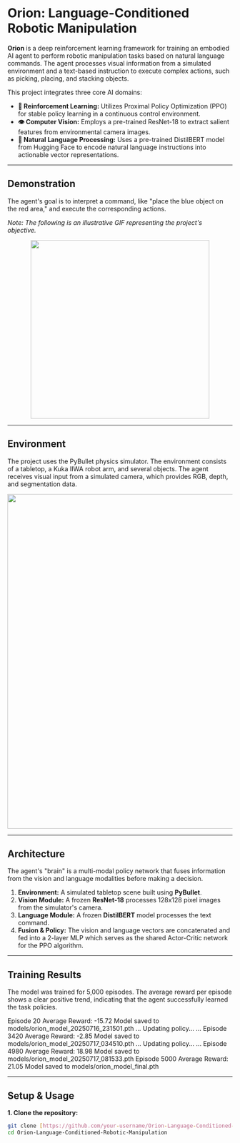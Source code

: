 # Orion: Language-Conditioned Robotic Manipulation

**Orion** is a deep reinforcement learning framework for training an embodied AI agent to perform robotic manipulation tasks based on natural language commands. The agent processes visual information from a simulated environment and a text-based instruction to execute complex actions, such as picking, placing, and stacking objects.

This project integrates three core AI domains:
* **🤖 Reinforcement Learning:** Utilizes Proximal Policy Optimization (PPO) for stable policy learning in a continuous control environment.
* **👁️ Computer Vision:** Employs a pre-trained ResNet-18 to extract salient features from environmental camera images.
* **🧠 Natural Language Processing:** Uses a pre-trained DistilBERT model from Hugging Face to encode natural language instructions into actionable vector representations.

---
## Demonstration

The agent's goal is to interpret a command, like "place the blue object on the red area," and execute the corresponding actions.

*Note: The following is an illustrative GIF representing the project's objective.*
<p align="center">
  <img src="assets/demo.gif" width="400">
</p>

---
## Environment

The project uses the PyBullet physics simulator. The environment consists of a tabletop, a Kuka IIWA robot arm, and several objects. The agent receives visual input from a simulated camera, which provides RGB, depth, and segmentation data.

<p align="center">
  <img src="asset/environment_pic.png" width="750">
</p>

---

## Architecture

The agent's "brain" is a multi-modal policy network that fuses information from the vision and language modalities before making a decision.

1.  **Environment:** A simulated tabletop scene built using **PyBullet**.
2.  **Vision Module:** A frozen **ResNet-18** processes 128x128 pixel images from the simulator's camera.
3.  **Language Module:** A frozen **DistilBERT** model processes the text command.
4.  **Fusion & Policy:** The vision and language vectors are concatenated and fed into a 2-layer MLP which serves as the shared Actor-Critic network for the PPO algorithm.

---
## Training Results

The model was trained for 5,000 episodes. The average reward per episode shows a clear positive trend, indicating that the agent successfully learned the task policies.

Episode 20      Average Reward: -15.72
Model saved to models/orion_model_20250716_231501.pth
...
Updating policy...
...
Episode 3420    Average Reward: -2.85
Model saved to models/orion_model_20250717_034510.pth
...
Updating policy...
...
Episode 4980    Average Reward: 18.98
Model saved to models/orion_model_20250717_081533.pth
Episode 5000    Average Reward: 21.05
Model saved to models/orion_model_final.pth

---
## Setup & Usage

**1. Clone the repository:**
```bash
git clone [https://github.com/your-username/Orion-Language-Conditioned-Robotic-Manipulation.git](https://github.com/your-username/Orion-Language-Conditioned-Robotic-Manipulation.git)
cd Orion-Language-Conditioned-Robotic-Manipulation
